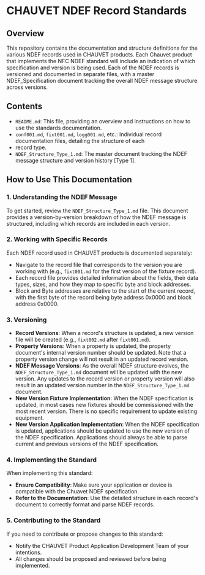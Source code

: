 # CHAUVET NDEF Record Standards

## Overview
This repository contains the documentation and structure definitions for the various NDEF records used in CHAUVET
products. Each Chauvet product that implements the NFC NDEF standard will include an indication of which specification
and version is being used. Each of the NDEF records is versioned and documented in separate files, with a master
NDEF_Specification document tracking the overall NDEF message structure across versions.

## Contents
- `README.md`: This file, providing an overview and instructions on how to use the standards documentation.
- `conf001.md`, `fixt001.md`, `logg001.md`, etc.: Individual record documentation files, detailing the structure of each
- record type.
- `NDEF_Structure_Type_1.md`: The master document tracking the NDEF message structure and version history [Type 1].

## How to Use This Documentation

### 1. Understanding the NDEF Message
To get started, review the `NDEF_Structure_Type_1.md` file. This document provides a version-by-version breakdown
of how the NDEF message is structured, including which records are included in each version.

### 2. Working with Specific Records
Each NDEF record used in CHAUVET products is documented separately:
- Navigate to the record file that corresponds to the version you are working with (e.g., `fixt001.md` for the first
  version of the fixture record).
- Each record file provides detailed information about the fields, their data types, sizes, and how they map to
  specific byte and block addresses.
- Block and Byte addresses are relative to the start of the current record, with the first byte of the record being
  byte address 0x0000 and block address 0x0000.

### 3. Versioning
- **Record Versions**: When a record's structure is updated, a new version file will be created (e.g., `fixt002.md`
  after `fixt001.md`).
- **Property Versions**: When a property is updated, the property document's internal version number should be updated.
  Note that a property version change will not result in an updated record version.
- **NDEF Message Versions**: As the overall NDEF structure evolves, the `NDEF_Structure_Type_1.md` document will be
  updated with the new version.  Any updates to the record version or property version will also result in an updated
  version number in the `NDEF_Structure_Type_1.md` document.
- **New Version Fixture Implementation**: When the NDEF specification is updated, in most cases new fixtures should be
  commissioned with the most recent version.  There is no specific requirement to update existing equipment.
- **New Version Application Implementation**: When the NDEF specification is updated, applications should be updated to
  use the new version of the NDEF specification.  Applications should always be able to parse current and previous versions
  of the NDEF specification.

### 4. Implementing the Standard
When implementing this standard:
- **Ensure Compatibility**: Make sure your application or device is compatible with the Chuavet NDEF specification.
- **Refer to the Documentation**: Use the detailed structure in each record's document to correctly format and parse
  NDEF records.

### 5. Contributing to the Standard
If you need to contribute or propose changes to this standard:
- Notify the CHAUVET Product Application Development Team of your intentions.
- All changes should be proposed and reviewed before being implemented.




